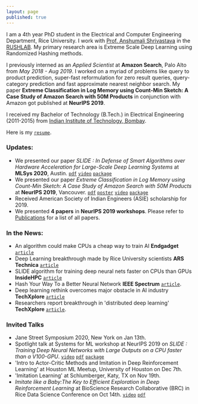 ```yaml
---
layout: page
published: true
---
```


I am a 4th year PhD student in the Electrical and Computer Engineering Department, Rice University. I work with [Prof. Anshumali Shrivastava](https://www.cs.rice.edu/~as143/) in the [RUSHLAB](https://rushlab.blogs.rice.edu/). My primary research area is Extreme Scale Deep Learning using Randomized Hashing methods.

I previously interned as an *Applied Scientist* at **Amazon Search**, Palo Alto from *May 2018 - Aug 2019*. I worked on a myriad of problems like query to product prediction, super-fast reformulation for zero result queries, query-category prediction and fast approximate nearest neighbor search. My paper **Extreme Classification in Log Memory using Count-Min Sketch: A Case Study of Amazon Search with 50M Products** in conjunction with Amazon got published at **NeurIPS 2019**. 

I received my Bachelor of Technology (B.Tech.) in Electrical Engineering (2011-2015) from [Indian Institute of Technology, Bombay](http://www.iitb.ac.in).

Here is my [`resume`](https://tharun24.github.io/Resume.pdf).

### Updates:
* We presented our paper *SLIDE : In Defense of Smart Algorithms over Hardware Acceleration for Large-Scale Deep Learning Systems* at **MLSys 2020**, Austin. [`pdf`](https://arxiv.org/pdf/1903.03129.pdf) [`video`](https://slideslive.com/38922010/mlsys-workshop-on-systems-for-ml-1) [`package`](https://github.com/keroro824/HashingDeepLearning)
* We presented our paper *Extreme Classification in Log Memory using Count-Min Sketch: A Case Study of Amazon Search with 50M Products* at **NeurIPS 2019**, Vancouver. [`pdf`](https://papers.nips.cc/paper/9482-extreme-classification-in-log-memory-using-count-min-sketch-a-case-study-of-amazon-search-with-50m-products.pdf) [`poster`](https://tharun24.github.io/miscellaneous/MACH_Poster.pdf)  [`video`](https://www.youtube.com/watch?v=zHXy-AlzSxQ) [`package`](https://github.com/Tharun24/MACH/)
* Received American Society of Indian Engineers (ASIE) scholarship for 2019.
* We presented __4 papers__ in __NeurIPS 2019 workshops__. Please refer to [Publications](publications.md) for a list of all papers.  

### In the News:
* An algorithm could make CPUs a cheap way to train AI **Endgadget** [`article`](https://www.engadget.com/2020/03/03/rice-university-slide-cpu-gpu-machine-learning/)
* Deep Learning breakthrough made by Rice University scientists **ARS Technica** [`article`](https://arstechnica.com/gadgets/2019/12/mach-ai-training-linear-cost-exponential-gain/)
* SLIDE algorithm for training deep neural nets faster on CPUs than GPUs **InsideHPC** [`article`](https://insidehpc.com/2020/03/slide-algorithm-for-training-deep-neural-nets-faster-on-cpus-than-gpus/)
* Hash Your Way To a Better Neural Network **IEEE Spectrum** [`article`](https://spectrum.ieee.org/tech-talk/computing/hardware/algorithms-and-hardware-for-deep-learning).
* Deep learning rethink overcomes major obstacle in AI industry **TechXplore** [`article`](https://techxplore.com/news/2020-03-deep-rethink-major-obstacle-ai.html)
* Researchers report breakthrough in 'distributed deep learning' **TechXplore** [`article`](https://techxplore.com/news/2019-12-breakthrough-deep.html).

### Invited Talks
* Jane Street Symposium 2020, New York on Jan 13th.
* Spotlight talk at Systems for ML workshop at NeurIPS 2019 on *SLIDE : Training Deep Neural Networks with Large Outputs on a CPU faster than a V100-GPU*. [`video`](https://slideslive.com/38922010/mlsys-workshop-on-systems-for-ml-1) [`pdf`](https://arxiv.org/pdf/1903.03129.pdf) [`package`](https://github.com/keroro824/HashingDeepLearning)
* 'Intro to Actor-Critic Methods and Imitation in Deep Reinforcement Learning' at Houston ML Meetup, University of Houston on Dec 7th.
* 'Imitation Learning' at Schlumberger, Katy, TX on Nov 19th.
* *Imitate like a Baby:The Key to Efficient Exploration in Deep Reinforcement Learning* at BioScience Research Collaborative (BRC) in Rice Data Science Conference on Oct 14th. [`video`](https://www.youtube.com/watch?v=BzCE1tA9QeI&list=PLcsG4X8Zn_UD-U-uOKeq6SwoIJTcf_mbd&index=15)  [`pdf`](https://tharun24.github.io/AAAI_Imitation.pdf)
